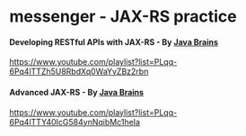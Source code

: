 # messenger - JAX-RS practice

#### Developing RESTful APIs with JAX-RS - By [Java Brains](https://www.youtube.com/@Java.Brains)

https://www.youtube.com/playlist?list=PLqq-6Pq4lTTZh5U8RbdXq0WaYvZBz2rbn


#### Advanced JAX-RS - By [Java Brains](https://www.youtube.com/@Java.Brains)

https://www.youtube.com/playlist?list=PLqq-6Pq4lTTY40IcG584ynNqibMc1heIa
